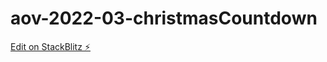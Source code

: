 # aov-2022-03-christmasCountdown

[Edit on StackBlitz ⚡️](https://stackblitz.com/edit/github-jgvd6z)